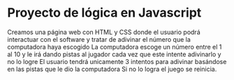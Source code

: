 <h1>Proyecto de lógica en Javascript </h1>
Creamos una página web con HTML y CSS donde el usuario podrá interactuar con el software y tratar de adivinar el número que la computadora haya escogido
La computadora escoge un número entre el 1 al 10 y le irá dando pistas al jugador cada vez que este intente adivinarlo y no lo logre
El usuario tendrá unicamente 3 intentos para adivinar basándose en las pistas que le dio la computadora
Si no lo logra el juego se reinicia.
